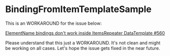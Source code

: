 # BindingFromItemTemplateSample

This is an WORKAROUND for the issue below:

[ElementName bindings don't work inside ItemsRepeater DataTemplate #560](https://github.com/microsoft/microsoft-ui-xaml/issues/560)

Please understand that this just a WORKAROUND. It's not clean and might be working on all cases. Let's hope the issue gets fixed in the near future.
